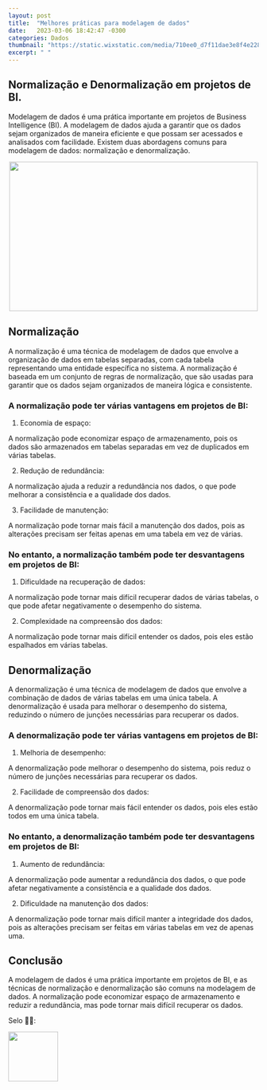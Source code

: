 ```yaml
---
layout: post
title:  "Melhores práticas para modelagem de dados"
date:   2023-03-06 18:42:47 -0300
categories: Dados
thumbnail: "https://static.wixstatic.com/media/710ee0_d7f11dae3e8f4e2281a6d8c98c0afa96~mv2.jpg/v1/fill/w_2734,h_1640,al_c,q_90/710ee0_d7f11dae3e8f4e2281a6d8c98c0afa96~mv2.webp"
excerpt: " "
---
```


## Normalização e Denormalização em projetos de BI.

Modelagem de dados é uma prática importante em projetos de Business Intelligence (BI). A modelagem de dados ajuda a garantir que os dados sejam organizados de maneira eficiente e que possam ser acessados e analisados ​​com facilidade. Existem duas abordagens comuns para modelagem de dados: normalização e denormalização.

<p align="center">
  <img src="https://static.wixstatic.com/media/710ee0_d7f11dae3e8f4e2281a6d8c98c0afa96~mv2.jpg/v1/fill/w_2734,h_1640,al_c,q_90/710ee0_d7f11dae3e8f4e2281a6d8c98c0afa96~mv2.webp" width="500" height="300">
</p>

## Normalização

A normalização é uma técnica de modelagem de dados que envolve a organização de dados em tabelas separadas, com cada tabela representando uma entidade específica no sistema. A normalização é baseada em um conjunto de regras de normalização, que são usadas para garantir que os dados sejam organizados de maneira lógica e consistente.

### A normalização pode ter várias vantagens em projetos de BI:

1. Economia de espaço: 

A normalização pode economizar espaço de armazenamento, pois os dados são armazenados em tabelas separadas em vez de duplicados em várias tabelas.

2. Redução de redundância: 

A normalização ajuda a reduzir a redundância nos dados, o que pode melhorar a consistência e a qualidade dos dados.

3. Facilidade de manutenção: 

A normalização pode tornar mais fácil a manutenção dos dados, pois as alterações precisam ser feitas apenas em uma tabela em vez de várias.

### No entanto, a normalização também pode ter desvantagens em projetos de BI:

1. Dificuldade na recuperação de dados: 

A normalização pode tornar mais difícil recuperar dados de várias tabelas, o que pode afetar negativamente o desempenho do sistema.

2. Complexidade na compreensão dos dados: 

A normalização pode tornar mais difícil entender os dados, pois eles estão espalhados em várias tabelas.

## Denormalização

A denormalização é uma técnica de modelagem de dados que envolve a combinação de dados de várias tabelas em uma única tabela. A denormalização é usada para melhorar o desempenho do sistema, reduzindo o número de junções necessárias para recuperar os dados.

### A denormalização pode ter várias vantagens em projetos de BI:

1. Melhoria de desempenho: 

A denormalização pode melhorar o desempenho do sistema, pois reduz o número de junções necessárias para recuperar os dados.

2. Facilidade de compreensão dos dados: 

A denormalização pode tornar mais fácil entender os dados, pois eles estão todos em uma única tabela.

### No entanto, a denormalização também pode ter desvantagens em projetos de BI:

1. Aumento de redundância: 

A denormalização pode aumentar a redundância dos dados, o que pode afetar negativamente a consistência e a qualidade dos dados.

2. Dificuldade na manutenção dos dados: 

A denormalização pode tornar mais difícil manter a integridade dos dados, pois as alterações precisam ser feitas em várias tabelas em vez de apenas uma.

## Conclusão

A modelagem de dados é uma prática importante em projetos de BI, e as técnicas de normalização e denormalização são comuns na modelagem de dados. A normalização pode economizar espaço de armazenamento e reduzir a redundância, mas pode tornar mais difícil recuperar os dados.

Selo 🧙‍♂️:

[<img src="https://avatars.githubusercontent.com/u/117866866?v=4" width="100" height="100">](https://github.com/Linhares015)
